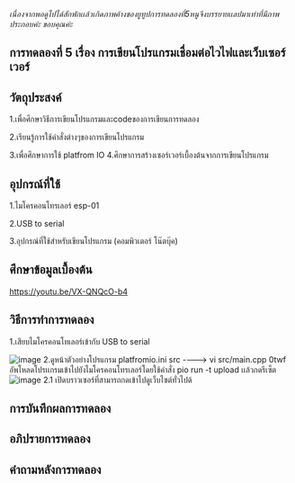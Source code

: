 *เนื่องจากพอดูไปได้สักพักเเล้วเกิดภาพค้างของยูทูปการทดลองที่5หนูจึงบรรยายเเลปมาเท่าที่มีภาพประกอบค่ะ ขอบคุณค่ะ*
## การทดลองที่ 5 เรื่อง การเขียนโปรแกรมเชื่อมต่อไวไฟและเว็บเซอร์เวอร์
## วัตถุประสงค์
 1.เพื่อศึกษาวิธีการเขียนโปรแกรมและcodeของการเขียนการทดลอง 
 
 2.เรียนรู้การใช้คำสั่งต่างๆของการเขียนโปรแกรม
 
 3.เพื่อศึกษาการใช้ platfrom IO
 4.ศึกษาการสร้างเซอร์เวอร์เบื้องต้นจากการเขียนโปรแกรม
## อุปกรณ์ที่ใช้
   1.ไมโครคอนโทรเลอร์ esp-01
  
  2.USB to serial
  
  3.อุปกรณ์ที่ใช้สำหรับเขียนโปรแกรม (คอมพิวเตอร์ โน๊ตบุ๊ค) 
## ศึกษาข้อมูลเบื้องต้น
https://youtu.be/VX-QNQcO-b4
## วิธีการทำการทดลอง
1.เสียบไมโครคอนโทเลอร์เข้ากับ USB to serial
  
  ![image](https://user-images.githubusercontent.com/80879829/112275297-0cb22180-8cb2-11eb-9a5b-5272312e3d28.png)
2.ดูหน้าตัวอย่างโปรแกรม platfromio.ini src ----> vi src/main.cpp 0twf
 อัพโหลดโปรเเกรมเข้าไปยังไมโครคอนโทรเลอร์โดยใช้คำสั่ง pio run -t upload เเล้วกดรีเซ็ต
 ![image](https://user-images.githubusercontent.com/80879829/112291089-64f11f80-8cc2-11eb-8323-9590a2a63cad.png)
 2.1 เปิดบราวเซอร์ที่สามารถกดเข้าไปดูเว็บไซต์ทั่วไปด้

## การบันทึกผลการทดลอง
## อภิปรายการทดลอง
## คำถามหลังการทดลอง
